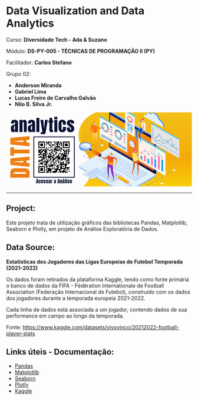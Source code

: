 # Data Visualization and Data Analytics

Curso: **Diversidade Tech - Ada & Suzano**

Módulo: **DS-PY-005 - TÉCNICAS DE PROGRAMAÇÃO II (PY)**

Facilitador: **Carlos Stefano**

Grupo 02: 
- **Anderson Miranda**
- **Gabriel Lima**
- **Lucas Freire de Carvalho Galvão**
- **Nilo B. Silva Jr.**

![EDA](https://raw.githubusercontent.com/aluipio/eda_ada_tpii_football/main/imagem.png)

----

## Project:

Este projeto trata de utilização gráficos das bibliotecas Pandas, Matplotlib, Seaborn e Plotly, em projeto de Análise Exploratória de Dados.


## Data Source:

**Estatísticas dos Jogadores das Ligas Europeias de Futebol Temporada (2021-2022)**

Os dados foram retirados da plataforma Kaggle, tendo como fonte primária o banco de dados da FIFA - Fédération Internationale de Football Association (Federação Internacional de Futebol), construído com os dados dos jogadores durante a temporada europeia 2021-2022.

Cada linha de dados está associada a um jogador, contendo dados de sua performance em campo ao longo da temporada.

Fonte: https://www.kaggle.com/datasets/vivovinco/20212022-football-player-stats

## Links úteis - Documentação:

* [Pandas](https://pandas.pydata.org/docs/index.html)
* [Matplotlib](https://matplotlib.org/)
* [Seaborn](https://seaborn.pydata.org/)
* [Plotly](https://plotly.com/python/)
* [Kaggle](https://www.kaggle.com)